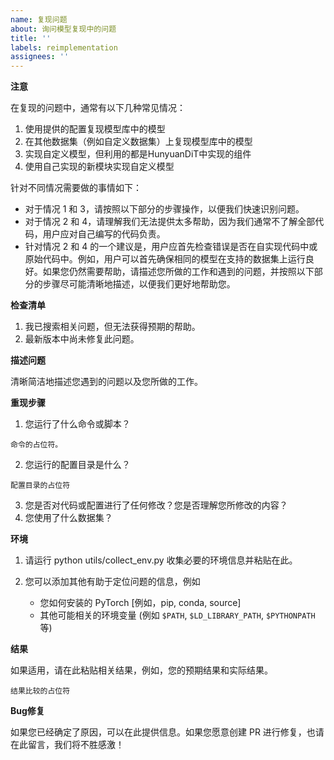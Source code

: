 ```yaml
---
name: 复现问题
about: 询问模型复现中的问题
title: ''
labels: reimplementation
assignees: ''
---
```


**注意**

在复现的问题中，通常有以下几种常见情况：

1. 使用提供的配置复现模型库中的模型
2. 在其他数据集（例如自定义数据集）上复现模型库中的模型
3. 实现自定义模型，但利用的都是HunyuanDiT中实现的组件
4. 使用自己实现的新模块实现自定义模型

针对不同情况需要做的事情如下：

- 对于情况 1 和 3，请按照以下部分的步骤操作，以便我们快速识别问题。
- 对于情况 2 和 4，请理解我们无法提供太多帮助，因为我们通常不了解全部代码，用户应对自己编写的代码负责。
- 针对情况 2 和 4 的一个建议是，用户应首先检查错误是否在自实现代码中或原始代码中。例如，用户可以首先确保相同的模型在支持的数据集上运行良好。如果您仍然需要帮助，请描述您所做的工作和遇到的问题，并按照以下部分的步骤尽可能清晰地描述，以便我们更好地帮助您。

**检查清单**

1. 我已搜索相关问题，但无法获得预期的帮助。
2. 最新版本中尚未修复此问题。

**描述问题**

清晰简洁地描述您遇到的问题以及您所做的工作。

**重现步骤**

1. 您运行了什么命令或脚本？

```none
命令的占位符。
```

2. 您运行的配置目录是什么？

```none
配置目录的占位符
```

3. 您是否对代码或配置进行了任何修改？您是否理解您所修改的内容？
4. 您使用了什么数据集？

**环境**

1. 请运行 python utils/collect_env.py 收集必要的环境信息并粘贴在此。

2. 您可以添加其他有助于定位问题的信息，例如
   - 您如何安装的 PyTorch \[例如，pip, conda, source\]
   - 其他可能相关的环境变量 (例如 `$PATH`, `$LD_LIBRARY_PATH`, `$PYTHONPATH` 等)

**结果**

如果适用，请在此粘贴相关结果，例如，您的预期结果和实际结果。

```none
结果比较的占位符
```

**Bug修复**

如果您已经确定了原因，可以在此提供信息。如果您愿意创建 PR 进行修复，也请在此留言，我们将不胜感激！